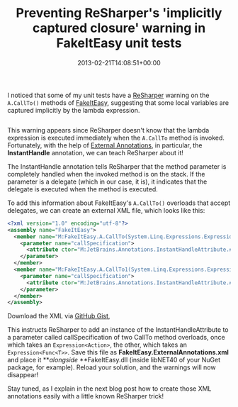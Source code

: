 ﻿---
title: "Preventing ReSharper's 'implicitly captured closure' warning in FakeItEasy unit tests"
date: 2013-02-21T14:08:51+00:00
---
I noticed that some of my unit tests have a [ReSharper](http://www.jetbrains.com/resharper/) warning on the `A.CallTo()` methods of [FakeItEasy](https://github.com/FakeItEasy/FakeItEasy), suggesting that some local variables are captured implicitly by the lambda expression.

<!-- more -->

<img title="" style="border-left-width: 0px; border-right-width: 0px; background-image: none; border-bottom-width: 0px; padding-top: 0px; padding-left: 0px; display: inline; padding-right: 0px; border-top-width: 0px" border="0" alt="" src="http://i0.wp.com/hmemcpy.com/wp-content/uploads/2013/02/image.png?resize=504%2C65" data-recalc-dims="1" />

This warning appears since ReSharper doesn't know that the lambda expression is executed immediately when the `A.CallTo` method is invoked. Fortunately, with the help of [External Annotations](http://www.jetbrains.com/resharper/webhelp/Code_Analysis__External_Annotations.html), in particular, the **InstantHandle** annotation, we can teach ReSharper about it!

The InstantHandle annotation tells ReSharper that the method parameter is completely handled when the invoked method is on the stack. If the parameter is a delegate (which in our case, it is), it indicates that the delegate is executed when the method is executed.

To add this information about FakeItEasy's `A.CallTo()` overloads that accept delegates, we can create an external XML file, which looks like this:

```xml
<?xml version="1.0" encoding="utf-8"?>
<assembly name="FakeItEasy">
  <member name="M:FakeItEasy.A.CallTo(System.Linq.Expressions.Expression{System.Action})">
    <parameter name="callSpecification">
      <attribute ctor="M:JetBrains.Annotations.InstantHandleAttribute.#ctor" />
    </parameter>
  </member>
  <member name="M:FakeItEasy.A.CallTo1(System.Linq.Expressions.Expression{System.Func{0}})">
    <parameter name="callSpecification">
      <attribute ctor="M:JetBrains.Annotations.InstantHandleAttribute.#ctor" />
    </parameter>
  </member>
</assembly>
```

Download the XML via [GitHub Gist](https://gist.github.com/hmemcpy/5003775),

This instructs ReSharper to add an instance of the InstantHandleAttribute to a parameter called callSpecification of two CallTo method overloads, once which takes an `Expression<Action>`, the other, which takes an `Expression<Func<T>>`. Save this file as **FakeItEasy.ExternalAnnotations.xml** and place it **_alongside_&nbsp;**FakeItEasy.dll (inside libNET40 of your NuGet package, for example). Reload your solution, and the warnings will now disappear!

Stay tuned, as I explain in the next blog post how to create those XML annotations easily with a little known ReSharper trick!
